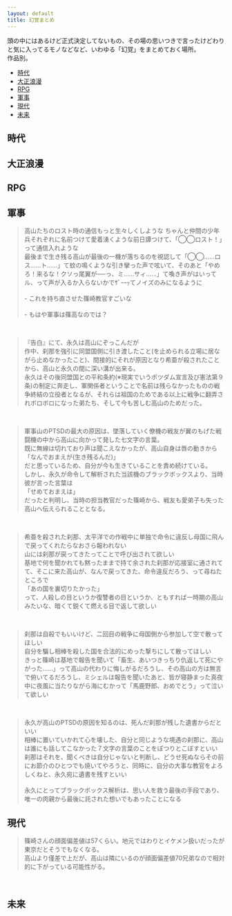 ```yaml
---
layout: default
title: 幻覚まとめ
---
```

頭の中にはあるけど正式決定してないもの、その場の思いつきで言ったけどわりと気に入ってるモノなどなど、いわゆる「幻覚」をまとめておく場所。<br>
作品別。

- [時代](#時代)
- [大正浪漫](#大正浪漫)
- [RPG](#RPG)
- [軍事](#軍事)
- [現代](#現代)
- [未来](#未来)


<a name="時代"></a>
## 時代


<a name="大正浪漫"></a>
## 大正浪漫

<a name="RPG"></a>
## RPG

<a name="軍事"></a>
## 軍事
 
> 高山たちのロスト時の通信もっと生々しくしような
> ちゃんと仲間の少年兵それぞれに名前つけて愛着湧くような前日譚つけて、「◯◯ロスト！」って通信入れような<br>
> 最後まで生き残る高山が最後の一機が落ちるのを視認して「◯◯……ロス……ト……」て蚊の鳴くような引き攣った声で呟いて、そのあと「やめろ！来るな！クソっ尾翼が──っ、ミ……サィ……」て喚き声がはいってル、って声が入るか入らないかでｻﾞｰｰｯてノイズのみになるように<br>
> <br>
>     - これを持ち直させた篠崎教官すごいな<br>
> <br>
>     - もはや軍事は篠高なのでは？<br>

<br>
    
> 『告白』にて、永久は高山にぞっこんだが<br>
> 作中、刹那を強引に同盟国側に引き渡したこと(を止められる立場に居ながら止めなかったこと)、間接的にそれが原因となり希亜が殺されたことから、高山と永久の間に深い溝が出来る。<br>
> 永久はその後同盟国との平和条約(※現実でいうポツダム宣言及び憲法第９条)の制定に奔走し、軍関係者ということで名前は残らなかったものの戦争終結の立役者となるが、それらは祖国のためである以上に戦争に翻弄されボロボロになった弟たち、そして今も苦しむ高山のためだった。<br>

<br>


> 軍事山のPTSDの最大の原因は、墜落していく僚機の戦友が翼のもげた戦闘機の中から高山に向かって発した七文字の言葉。<br>
> 既に無線は切れており声は聞こえなかったが、高山自身は唇の動きから<br>
> 「なんでおまえが(生き残るんだ)」<br>
> だと思っているため、自分が今も生きていることを責め続けている。<br>
> しかし、永久が命令して解析された当該機のブラックボックスより、当時彼が言った言葉は<br>
> 「せめておまえは」<br>
> だったと判明し、当時の担当教官だった篠崎から、戦友も愛弟子も失った高山へ伝えられることとなる。<br>
<br>


> 希亜を殺された刹那、太平洋での作戦中に単独で命令に違反し母国に飛んで戻ってくれたらなおさら報われない<br>
> 山には刹那が戻ってきたってことで呼び出されて欲しい<br>
> 基地で何を聞かれても黙ったままで持て余された刹那が応接室に通されてて、そこに来た高山が、なんで戻ってきた、命令違反だろう、って尋ねたところで<br>
> 「あの国を裏切りたかった」<br>
> って、人殺しの目というか復讐者の目というか、ともすれば一時期の高山みたいな、暗くて鋭くて燃える目で返して欲しい<br>

<br>


> 刹那は自殺でもいいけど、二回目の戦争に母国側から参加して空で散ってほしい<br>
> 自分を騙し相棒を殺した国を合法的にめった撃ちにして散ってほしい<br>
> きっと篠崎は基地で報告を聞いて「畜生、あいつきっちり仇返して死にやがった……」って高山の代わりに悔しがるだろうし、その高山の方は無言で俯いてるだろうし、ミシェルは報告を聞いたあと、皆が寝静まった真夜中に夜風に当たりながら海にむかって「馬鹿野郎、おめでとう」って泣いて欲しい<br>

<br>

> 永久が高山のPTSDの原因を知るのは、死んだ刹那が残した遺書からだといい<br>
> 相棒に置いていかれて心を壊した、自分と同じような境遇の刹那に、高山は誰にも話してこなかった７文字の言葉のことをぽつりとこぼすといい<br>
> 刹那はそれを、聞くべきは自分じゃないと判断し、どうせ死ぬならその前にお節介のひとつでも焼いてやろうと、同時に、自分の大事な教官をよろしくねと、永久宛に遺書を残すといい<br>
> <br>
> 永久にとってブラックボックス解析は、思い人を救う最後の手段であり、唯一の肉親から最後に託された想いでもあったことになる<br>



<a name="現代"></a>
## 現代


> 篠崎さんの顔面偏差値は57くらい。地元ではわりとイケメン扱いだったが東京だとそうでもなくなる。<br>
> 高山より僅差で上だが、高山は隣にいるのが顔面偏差値70兄弟なので相対的に下がっている可能性がる。<br>


<br>

<a name="未来"></a>
## 未来
